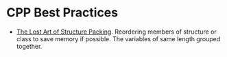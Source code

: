 # CPP Best Practices

- [The Lost Art of Structure Packing](http://www.catb.org/esr/structure-packing/). Reordering members of structure or class to save memory if possible. The variables of same length grouped together.